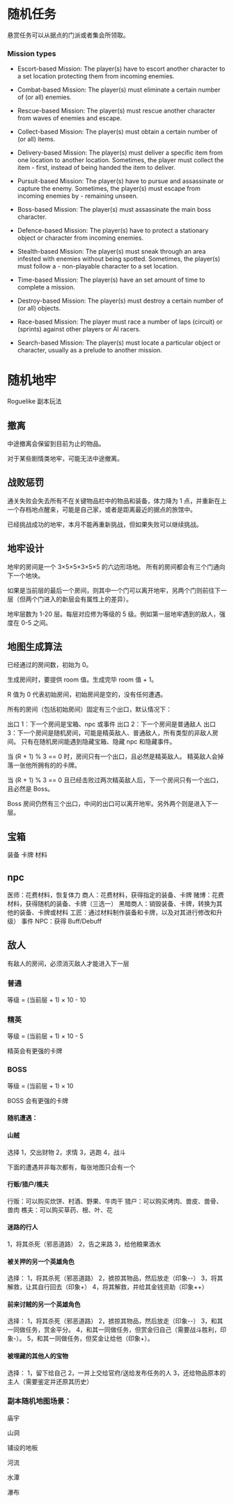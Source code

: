 # 随机任务

悬赏任务可以从据点的门派或者集会所领取。

### Mission types

- Escort-based Mission: The player(s) have to escort another character to a set location protecting them from incoming enemies.

- Combat-based Mission: The player(s) must eliminate a certain number of (or all) enemies.

- Rescue-based Mission: The player(s) must rescue another character from waves of enemies and escape.

- Collect-based Mission: The player(s) must obtain a certain number of (or all) items.

- Delivery-based Mission: The player(s) must deliver a specific item from one location to another location. Sometimes, the player must collect the item - first, instead of being handed the item to deliver.

- Pursuit-based Mission: The player(s) have to pursue and assassinate or capture the enemy. Sometimes, the player(s) must escape from incoming enemies by - remaining unseen.

- Boss-based Mission: The player(s) must assassinate the main boss character.

- Defence-based Mission: The player(s) have to protect a stationary object or character from incoming enemies.

- Stealth-based Mission: The player(s) must sneak through an area infested with enemies without being spotted. Sometimes, the player(s) must follow a - non-playable character to a set location.

- Time-based Mission: The player(s) have an set amount of time to complete a mission.

- Destroy-based Mission: The player(s) must destroy a certain number of (or all) objects.

- Race-based Mission: The player must race a number of laps (circuit) or (sprints) against other players or AI racers.

- Search-based Mission: The player(s) must locate a particular object or character, usually as a prelude to another mission.

# 随机地牢

Roguelike 副本玩法

## 撤离

中途撤离会保留到目前为止的物品。

对于某些剧情类地牢，可能无法中途撤离。

## 战败惩罚

通关失败会失去所有不在关键物品栏中的物品和装备，体力降为 1 点，并重新在上一个存档地点醒来，可能是自己家，或者是距离最近的据点的旅馆中。

已经挑战成功的地牢，本月不能再重新挑战，但如果失败可以继续挑战。

## 地牢设计

地牢的房间是一个 3×5×5×3×5×5 的六边形场地。
所有的房间都会有三个门通向下一个地块。

如果是当前层的最后一个房间，则其中一个门可以离开地牢，另两个门则前往下一层（但两个门进入的新层会有属性上的差异）。

地牢层数为 1-20 层。每层对应修为等级的 5 级。例如第一层地牢遇到的敌人，强度在 0-5 之间。

## 地图生成算法

已经通过的房间数，初始为 0。

生成房间时，要提供 room 值。生成完毕 room 值 + 1。

R 值为 0 代表初始房间，初始房间是空的，没有任何遭遇。

所有的房间（包括初始房间）固定有三个出口，默认情况下：

出口 1：下一个房间是宝箱、npc 或事件
出口 2：下一个房间是普通敌人
出口 3：下一个房间是随机房间，可能是精英敌人、普通敌人，所有类型的非敌人房间。
只有在随机房间能遇到隐藏宝箱、隐藏 npc 和隐藏事件。

当 (R + 1) % 3 == 0 时，房间只有一个出口，且必然是精英敌人。
精英敌人会掉落一张他所拥有的的卡牌。

当 (R + 1) % 3 == 0 且已经击败过两次精英敌人后，下一个房间只有一个出口，且必然是 Boss。

Boss 房间仍然有三个出口，中间的出口可以离开地牢。另外两个则是进入下一层。

## 宝箱

装备
卡牌
材料

## npc

医师：花费材料，恢复体力
商人：花费材料，获得指定的装备、卡牌
赌博：花费材料，获得随机的装备、卡牌（三选一）
黑暗商人：销毁装备、卡牌，转换为其他的装备、卡牌或材料
工匠：通过材料制作装备和卡牌，以及对其进行修改和升级）
事件 NPC：获得 Buff/Debuff

## 敌人

有敌人的房间，必须消灭敌人才能进入下一层

### 普通

等级 = (当前层 + 1) × 10 - 10

### 精英

等级 = (当前层 + 1) × 10 - 5

精英会有更强的卡牌

### BOSS

等级 = (当前层 + 1) × 10

BOSS 会有更强的卡牌

#### 随机遭遇：

#### 山贼

选择
1，交出财物
2，求情
3，逃跑
4，战斗

下面的遭遇并非每次都有，每张地图只会有一个

#### 行贩/猎户/樵夫

行贩：可以购买炊饼、村酒、野果、牛肉干
猎户：可以购买烤肉、兽皮、兽骨、兽肉
樵夫：可以购买草药、根、叶、花

#### 迷路的行人

1，将其杀死（邪恶道路）
2，告之来路
3，给他粮果酒水

#### 被关押的另一个英雄角色

选择：
1，将其杀死（邪恶道路）
2，掳掠其物品，然后放走（印象--）
3，将其解救，让其自行回去（印象+）
4，将其解救，并给其金钱资助（印象++）

#### 前来讨贼的另一个英雄角色

选择：
1，将其杀死（邪恶道路）
2，掳掠其物品，然后放走（印象--）
3，和其一同做任务，赏金平分。
4，和其一同做任务，但赏金归自己（需要战斗胜利，印象-）。
5，和其一同做任务，但奖金让给他（印象+）。

#### 被埋藏的其他人的宝物

选择：
1，留下给自己
2，一并上交给官府/送给发布任务的人
3，还给物品原本的主人（需要鉴定并还原其历史）

### 副本随机地图场景：

庙宇

山洞

铺设的地板

河流

水潭

瀑布
